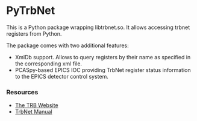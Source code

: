 # PyTrbNet

This is a Python package wrapping libtrbnet.so.
It allows accessing trbnet registers from Python.

The package comes with two additional features:

* XmlDb support. Allows to query registers by their
  name as specified in the corresponding xml file.
* PCASpy-based EPICS IOC providing TrbNet register
  status information to the EPICS detector control
  system.

### Resources

* [The TRB Website](http://trb.gsi.de)
* [TrbNet Manual](http://jspc29.x-matter.uni-frankfurt.de/docu/trbnetdocu.pdf)
